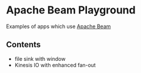 # Apache Beam Playground

Examples of apps which use [Apache Beam](https://beam.apache.org)

## Contents

- file sink with window
- Kinesis IO with enhanced fan-out 

